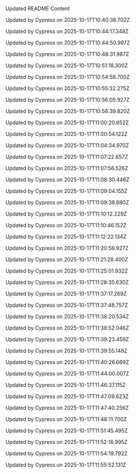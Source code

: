 Updated README Content

Updated by Cypress on 2025-10-17T10:40:36.702Z

Updated by Cypress on 2025-10-17T10:44:17.348Z

Updated by Cypress on 2025-10-17T10:44:50.997Z

Updated by Cypress on 2025-10-17T10:48:31.987Z

Updated by Cypress on 2025-10-17T10:51:18.300Z

Updated by Cypress on 2025-10-17T10:54:58.700Z

Updated by Cypress on 2025-10-17T10:55:32.275Z

Updated by Cypress on 2025-10-17T10:56:05.927Z

Updated by Cypress on 2025-10-17T10:56:39.820Z

Updated by Cypress on 2025-10-17T11:00:20.652Z

Updated by Cypress on 2025-10-17T11:00:54.122Z

Updated by Cypress on 2025-10-17T11:04:34.970Z

Updated by Cypress on 2025-10-17T11:07:22.657Z

Updated by Cypress on 2025-10-17T11:07:56.526Z

Updated by Cypress on 2025-10-17T11:08:30.446Z

Updated by Cypress on 2025-10-17T11:09:04.155Z

Updated by Cypress on 2025-10-17T11:09:38.680Z

Updated by Cypress on 2025-10-17T11:10:12.229Z

Updated by Cypress on 2025-10-17T11:10:46.152Z

Updated by Cypress on 2025-10-17T11:12:22.134Z

Updated by Cypress on 2025-10-17T11:20:56.927Z

Updated by Cypress on 2025-10-17T11:21:28.400Z

Updated by Cypress on 2025-10-17T11:25:01.932Z

Updated by Cypress on 2025-10-17T11:28:35.630Z

Updated by Cypress on 2025-10-17T11:37:17.269Z

Updated by Cypress on 2025-10-17T11:37:48.757Z

Updated by Cypress on 2025-10-17T11:38:20.534Z

Updated by Cypress on 2025-10-17T11:38:52.046Z

Updated by Cypress on 2025-10-17T11:39:23.459Z

Updated by Cypress on 2025-10-17T11:39:55.148Z

Updated by Cypress on 2025-10-17T11:40:26.669Z

Updated by Cypress on 2025-10-17T11:44:00.007Z

Updated by Cypress on 2025-10-17T11:46:37.115Z

Updated by Cypress on 2025-10-17T11:47:08.623Z

Updated by Cypress on 2025-10-17T11:47:40.256Z

Updated by Cypress on 2025-10-17T11:48:11.700Z

Updated by Cypress on 2025-10-17T11:51:45.495Z

Updated by Cypress on 2025-10-17T11:52:16.995Z

Updated by Cypress on 2025-10-17T11:54:19.792Z

Updated by Cypress on 2025-10-17T11:55:52.131Z